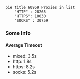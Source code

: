 
```mermaid
pie title 60959 Proxies in list
    "HTTP" : 28265
    "HTTPS": 10030
    "SOCKS" : 30759
```

### Some Info
#### Average Timeout

- mixed: 3.5s
- http: 1.8s
- https: 8.2s
- socks: 5.2s